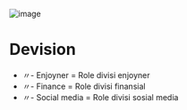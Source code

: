 ![image](https://github.com/osiic/atlantis-report/assets/96474947/13c8f25a-9d87-4828-b272-ead474b857a9)

# Devision
- 〃- Enjoyner = Role divisi enjoyner
- 〃- Finance = Role divisi finansial
- 〃- Social media = Role divisi sosial media
